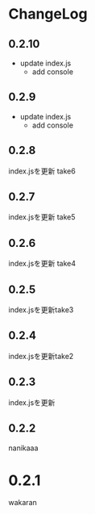 # ChangeLog

## 0.2.10
* update index.js
  * add console

## 0.2.9
* update index.js
  * add console

## 0.2.8
index.jsを更新 take6

## 0.2.7
index.jsを更新 take5

## 0.2.6
index.jsを更新 take4

## 0.2.5
index.jsを更新take3

## 0.2.4
index.jsを更新take2

## 0.2.3
index.jsを更新

## 0.2.2
nanikaaa

# 0.2.1
wakaran

